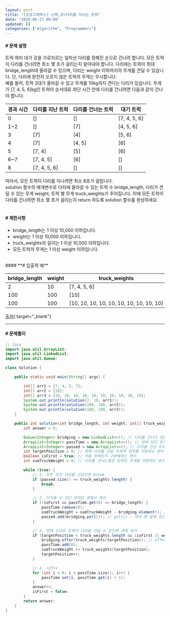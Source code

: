 ```yaml
---
layout: post
title: "[프로그래머스] 스택,큐/다리를 지나는 트럭"
date: "2020-06-27 00:00"
updated: []
categories: ["Algorithm", "Programmers"]
---
```


#### **# 문제 설명**<br>
트럭 여러 대가 강을 가로지르는 일차선 다리를 정해진 순으로 건너려 합니다. 모든 트럭이 다리를 건너려면 최소 몇 초가 걸리는지 알아내야 합니다. 다리에는 트럭이 최대 bridge_length대 올라갈 수 있으며, 다리는 weight 이하까지의 무게를 견딜 수 있습니다. 단, 다리에 완전히 오르지 않은 트럭의 무게는 무시합니다.<br>
예를 들어, 트럭 2대가 올라갈 수 있고 무게를 10kg까지 견디는 다리가 있습니다. 무게가 [7, 4, 5, 6]kg인 트럭이 순서대로 최단 시간 안에 다리를 건너려면 다음과 같이 건너야 합니다.

| 경과 시간 | 다리를 지난 트럭 | 다리를 건너는 트럭 | 대기 트럭 |
| --- | --- | --- | --- |
| 0 | [] | [] | [7, 4, 5, 6] |
| 1~2 | [] | [7] | [4, 5, 6] |
| 3 | [7] | [4] | [5, 6] |
| 4 | [7] | [4, 5] | [6] |
| 5 | [7, 4] | [5] | [6] |
| 6~7 | [7, 4, 5] | [6] | [] |
| 8 | [7, 4, 5, 6] | [] | [] |

따라서, 모든 트럭이 다리를 지나려면 최소 8초가 걸립니다.<br>
solution 함수의 매개변수로 다리에 올라갈 수 있는 트럭 수 bridge_length, 다리가 견딜 수 있는 무게 weight, 트럭 별 무게 truck_weights가 주어집니다. 이때 모든 트럭이 다리를 건너려면 최소 몇 초가 걸리는지 return 하도록 solution 함수를 완성하세요.<br>
<br>
#### **# 제한사항**<br>
- bridge_length는 1 이상 10,000 이하입니다.
- weight는 1 이상 10,000 이하입니다.
- truck_weights의 길이는 1 이상 10,000 이하입니다.
- 모든 트럭의 무게는 1 이상 weight 이하입니다.

<br>
#### **# 입출력 예**

| bridge_length | weight | truck_weights | return |
| --- | --- | --- | --- |
| 2 | 10 | [7, 4, 5, 6] | 8 |
| 100 | 100 | [10] | 101 |
| 100 | 100 | [10, 10, 10, 10, 10, 10, 10, 10, 10, 10] | 110 |

[출처](http://icpckorea.org/2016/ONLINE/problem.pdf){:target="_blank"}

---

#### **# 문제풀이**
```java
// Java
import java.util.ArrayList;
import java.util.LinkedList;
import java.util.Queue;

class Solution {

    public static void main(String[] args) {

        int[] arr1 = {7, 4, 5, 7};
        int[] arr2 = {10};
        int[] arr3 = {10, 10, 10, 10, 10, 10, 10, 10, 10, 10};
        System.out.println(solution(2, 10, arr1));
        System.out.println(solution(100, 100, arr2));
        System.out.println(solution(100, 100, arr3));
    }

    public int solution(int bridge_length, int weight, int[] truck_weights) {
        int answer = 0;

        Queue<Integer> bridging = new LinkedList<>(); // 다리를 건너고 있는 트럭을 저장할 큐
        ArrayList<Integer> passTime = new ArrayList<>(); // 큐에 담긴 트럭이 몇초동안 지났는지 저장하는 리스트
        ArrayList<Integer> passed = new ArrayList<>(); // 다리를 건넌 트럭을 저장하는 리스트
        int targetPosition = 0; // 현재 다리를 건널 트럭의 위치를 저장하는 변수
        boolean isFirst = true; // 처음 반복인지 구분해주는 변수
        int sumTruckWeight = 0; // 다리를 건너는중인 트럭의 무게를 저장하는 변수

        while (true) {
            // 1. 모든 차가 다리를 건넜으면 break
            if (passed.size() == truck_weights.length) {
                break;
            }

            // 2. 다리를 다 건넌 트럭은 큐에서 제거
            if (!isFirst && passTime.get(0) == bridge_length) {
                passTime.remove(0);
                sumTruckWeight = sumTruckWeight - bridging.element(); // peek() : 큐의 맨 앞에 있는 요소 반환
                passed.add(bridging.poll()); // poll() : 큐의 맨 앞에 있는 요소를 반환하고 큐에서 제거
            }

            // 3. 현재 신규로 트럭이 다리를 건널 수 있으면 큐에 넣기
            if (targetPosition < truck_weights.length && (isFirst || weight - sumTruckWeight >= truck_weights[targetPosition])) { // 처음이거나, 현재 다리를 건너고 있는 트럭의 총 무게와 최대 무게를 비교한 후 저장
                bridging.offer(truck_weights[targetPosition]); // offer() : 큐의 맨 뒤에 요소 삽입(성공 실패 여부를 boolean으로 return)
                passTime.add(0);
                sumTruckWeight += truck_weights[targetPosition];
                targetPosition++;
            }

            // 4. 시간++
            for (int i = 0; i < passTime.size(); i++) {
                passTime.set(i, passTime.get(i) + 1);
            }
            answer++;
            isFirst = false;
        }
        return answer;
    }
}
```